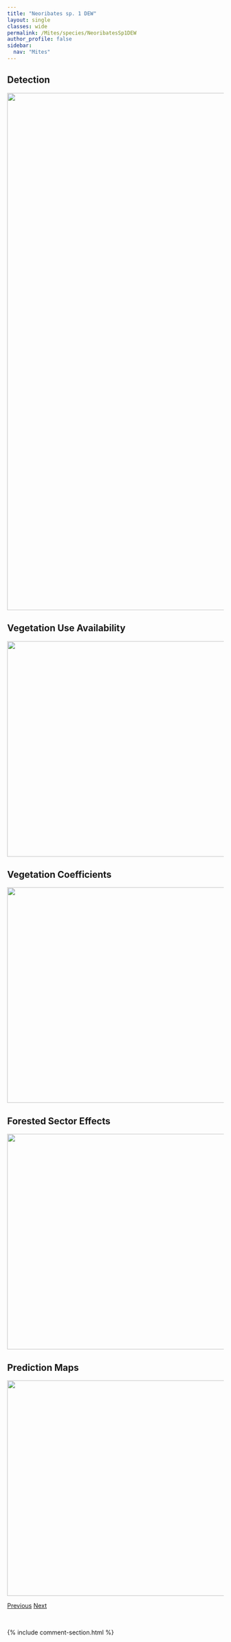```yaml
---
title: "Neoribates sp. 1 DEW"
layout: single
classes: wide
permalink: /Mites/species/NeoribatesSp1DEW
author_profile: false
sidebar:
  nav: "Mites"
---
```


<h2>Detection</h2>

<a href="https://drive.google.com/uc?export=view&id=1eY__jcMBIAJTFhLXeQjqJOO0K4wDt8dh">
<img src="https://drive.google.com/uc?export=view&id=1eY__jcMBIAJTFhLXeQjqJOO0K4wDt8dh" height = "1200" width = "800">
</a>


<h2>Vegetation Use Availability</h2>

<a href="https://drive.google.com/uc?export=view&id=1KiKEk28bGl2486duYRQWLfmyPz5CFIq2">
<img src="https://drive.google.com/uc?export=view&id=1KiKEk28bGl2486duYRQWLfmyPz5CFIq2" height = "500" width = "1000">
</a>


<h2>Vegetation Coefficients</h2>

<a href="https://drive.google.com/uc?export=view&id=1-BXWIzBU5UKBLiVsi1obvKb_SA0aPOfV">
<img src="https://drive.google.com/uc?export=view&id=1-BXWIzBU5UKBLiVsi1obvKb_SA0aPOfV" height = "500" width = "1000">
</a>


<h2>Forested Sector Effects</h2>

<a href="https://drive.google.com/uc?export=view&id=1ibvvw4lgr9DgmXPl91SimszTahJXvpw2">
<img src="https://drive.google.com/uc?export=view&id=1ibvvw4lgr9DgmXPl91SimszTahJXvpw2" height = "500" width = "1000">
</a>


<h2>Prediction Maps</h2>

<a href="https://drive.google.com/uc?export=view&id=1GckXP1EDP32b7WbuRgDyNXSHKTbgtBrA">
<img src="https://drive.google.com/uc?export=view&id=1GckXP1EDP32b7WbuRgDyNXSHKTbgtBrA" height = "500" width = "1000">
</a>


<a href="/DevelopmentWebsite/Mites/species/NeonothrusHumicola" class="pagination--pager" title="Neonothrus humicola">Previous</a> <a href="/DevelopmentWebsite/Mites/species/NeoribatesSp2DEW" class="pagination--pager" title="Neoribates sp. 2 DEW">Next</a>

<p>&nbsp;</p>

{% include comment-section.html %}
